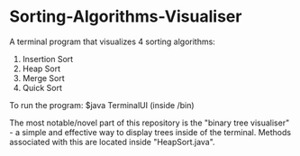 # Sorting-Algorithms-Visualiser

A terminal program that visualizes 4 sorting algorithms:

1) Insertion Sort
2) Heap Sort
3) Merge Sort
4) Quick Sort
  
To run the program: $java TerminalUI (inside /bin)

The most notable/novel part of this repository is the "binary tree visualiser" - a simple and effective way to display trees inside of the terminal. Methods associated with this are located inside "HeapSort.java".
